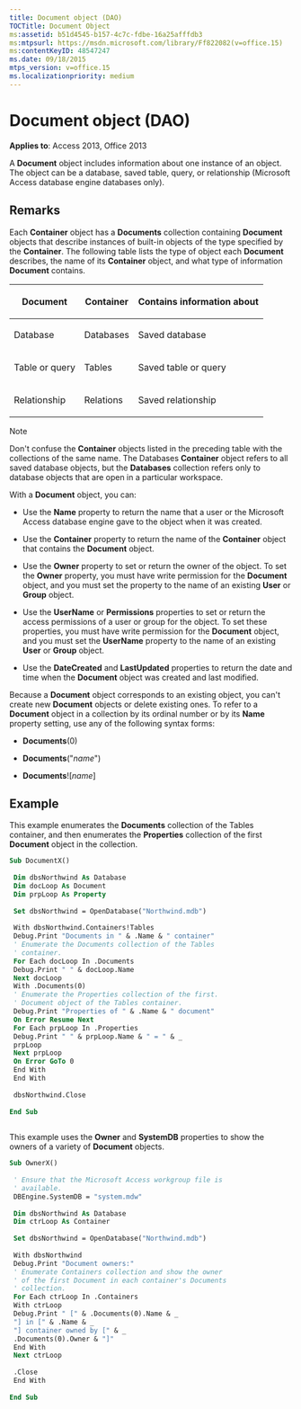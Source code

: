 ```yaml
---
title: Document object (DAO)
TOCTitle: Document Object
ms:assetid: b51d4545-b157-4c7c-fdbe-16a25afffdb3
ms:mtpsurl: https://msdn.microsoft.com/library/Ff822082(v=office.15)
ms:contentKeyID: 48547247
ms.date: 09/18/2015
mtps_version: v=office.15
ms.localizationpriority: medium
---
```


# Document object (DAO)

**Applies to**: Access 2013, Office 2013

A **Document** object includes information about one instance of an object. The object can be a database, saved table, query, or relationship (Microsoft Access database engine databases only).

## Remarks

Each **Container** object has a **Documents** collection containing **Document** objects that describe instances of built-in objects of the type specified by the **Container**. The following table lists the type of object each **Document** describes, the name of its **Container** object, and what type of information **Document** contains.

<table>
<colgroup>
<col />
<col />
<col />
</colgroup>
<thead>
<tr class="header">
<th><p>Document</p></th>
<th><p>Container</p></th>
<th><p>Contains information about</p></th>
</tr>
</thead>
<tbody>
<tr class="odd">
<td><p>Database</p></td>
<td><p>Databases</p></td>
<td><p>Saved database</p></td>
</tr>
<tr class="even">
<td><p>Table or query</p></td>
<td><p>Tables</p></td>
<td><p>Saved table or query</p></td>
</tr>
<tr class="odd">
<td><p>Relationship</p></td>
<td><p>Relations</p></td>
<td><p>Saved relationship</p></td>
</tr>
</tbody>
</table>

> [!NOTE]
> Don't confuse the **Container** objects listed in the preceding table with the collections of the same name. The Databases **Container** object refers to all saved database objects, but the **Databases** collection refers only to database objects that are open in a particular workspace.

With a **Document** object, you can:

- Use the **Name** property to return the name that a user or the Microsoft Access database engine gave to the object when it was created.

- Use the **Container** property to return the name of the **Container** object that contains the **Document** object.

- Use the **Owner** property to set or return the owner of the object. To set the **Owner** property, you must have write permission for the **Document** object, and you must set the property to the name of an existing **User** or **Group** object.

- Use the **UserName** or **Permissions** properties to set or return the access permissions of a user or group for the object. To set these properties, you must have write permission for the **Document** object, and you must set the **UserName** property to the name of an existing **User** or **Group** object.

- Use the **DateCreated** and **LastUpdated** properties to return the date and time when the **Document** object was created and last modified.

Because a **Document** object corresponds to an existing object, you can't create new **Document** objects or delete existing ones. To refer to a **Document** object in a collection by its ordinal number or by its **Name** property setting, use any of the following syntax forms:

- **Documents**(0)

- **Documents**("*name*")

- **Documents**\!\[*name*\]

## Example

This example enumerates the **Documents** collection of the Tables container, and then enumerates the **Properties** collection of the first **Document** object in the collection.

```vb 
Sub DocumentX() 
 
 Dim dbsNorthwind As Database 
 Dim docLoop As Document 
 Dim prpLoop As Property 
 
 Set dbsNorthwind = OpenDatabase("Northwind.mdb") 
 
 With dbsNorthwind.Containers!Tables 
 Debug.Print "Documents in " & .Name & " container" 
 ' Enumerate the Documents collection of the Tables 
 ' container. 
 For Each docLoop In .Documents 
 Debug.Print " " & docLoop.Name 
 Next docLoop 
 With .Documents(0) 
 ' Enumerate the Properties collection of the first. 
 ' Document object of the Tables container. 
 Debug.Print "Properties of " & .Name & " document" 
 On Error Resume Next 
 For Each prpLoop In .Properties 
 Debug.Print " " & prpLoop.Name & " = " & _ 
 prpLoop 
 Next prpLoop 
 On Error GoTo 0 
 End With 
 End With 
 
 dbsNorthwind.Close 
 
End Sub 
 
```


This example uses the **Owner** and **SystemDB** properties to show the owners of a variety of **Document** objects.

```vb 
Sub OwnerX() 
 
 ' Ensure that the Microsoft Access workgroup file is 
 ' available. 
 DBEngine.SystemDB = "system.mdw" 
 
 Dim dbsNorthwind As Database 
 Dim ctrLoop As Container 
 
 Set dbsNorthwind = OpenDatabase("Northwind.mdb") 
 
 With dbsNorthwind 
 Debug.Print "Document owners:" 
 ' Enumerate Containers collection and show the owner 
 ' of the first Document in each container's Documents 
 ' collection. 
 For Each ctrLoop In .Containers 
 With ctrLoop 
 Debug.Print " [" & .Documents(0).Name & _ 
 "] in [" & .Name & _ 
 "] container owned by [" & _ 
 .Documents(0).Owner & "]" 
 End With 
 Next ctrLoop 
 
 .Close 
 End With 
 
End Sub 
 
```


